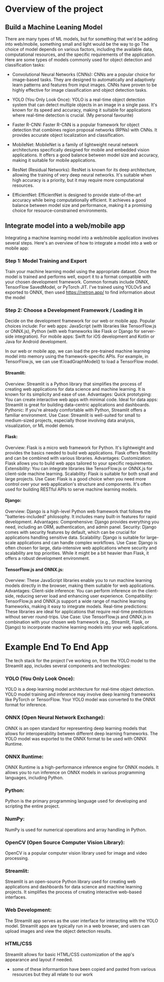 # Overview of the project

## Build a Machine Leaning Model
There are many types of ML models, but for something that we'd be adding into web/mobile, something small and light would be the way to go
The choice of model depends on various factors, including the available data, computational resources, and the specific requirements of the application. Here are some types of models commonly used for object detection and classification tasks:

- Convolutional Neural Networks (CNNs): CNNs are a popular choice for image-based tasks. They are designed to automatically and adaptively learn patterns and features from input images. CNNs have proven to be highly effective for image classification and object detection tasks.

- YOLO (You Only Look Once): YOLO is a real-time object detection system that can detect multiple objects in an image in a single pass. It's known for its speed and accuracy, making it suitable for applications where real-time detection is crucial. (My personal favourite)

- Faster R-CNN: Faster R-CNN is a popular framework for object detection that combines region proposal networks (RPNs) with CNNs. It provides accurate object localization and classification.

- MobileNet: MobileNet is a family of lightweight neural network architectures specifically designed for mobile and embedded vision applications. It offers a good balance between model size and accuracy, making it suitable for mobile applications.

- ResNet (Residual Networks): ResNet is known for its deep architecture, allowing the training of very deep neural networks. It's suitable when high accuracy is a priority, but it may require more computational resources.

- EfficientNet: EfficientNet is designed to provide state-of-the-art accuracy while being computationally efficient. It achieves a good balance between model size and performance, making it a promising choice for resource-constrained environments.



## Integrate model into a web/mobile app

Integrating a machine learning model into a web/mobile application involves several steps. Here's an overview of how to integrate a model into a web or mobile app:

### Step 1: Model Training and Export

Train your machine learning model using the appropriate dataset.
Once the model is trained and performs well, export it to a format compatible with your chosen development framework. Common formats include ONNX, TensorFlow SavedModel, or PyTorch JIT.
I've trained using YOLOv5 and exported to ONNX, then used https://netron.app/ to find information about the model

### Step 2: Choose a Development Framework / Loading it in

Decide on the development framework for our web or mobile app. Popular choices include:
For web apps: JavaScript (with libraries like TensorFlow.js or ONNX.js), Python (with web frameworks like Flask or Django for server-side integration).
For mobile apps: Swift for iOS development and Kotlin or Java for Android development.

In our web or mobile app, we can load the pre-trained machine learning model into memory using the framework-specific APIs. For example, in TensorFlow.js, we can use tf.loadGraphModel() to load a TensorFlow model.

#### Streamlit:

Overview: Streamlit is a Python library that simplifies the process of creating web applications for data science and machine learning. It is known for its simplicity and ease of use.
Advantages:
Quick prototyping: You can create interactive web apps with minimal code.
Ideal for data apps: Streamlit is great for building data-centric applications and dashboards.
Pythonic: If you're already comfortable with Python, Streamlit offers a familiar environment.
Use Case: Streamlit is well-suited for small to medium-sized projects, especially those involving data analysis, visualization, or ML model demos.

#### Flask:

Overview: Flask is a micro web framework for Python. It's lightweight and provides the basics needed to build web applications. Flask offers flexibility and can be combined with various libraries.
Advantages:
Customization: Flask allows you to build web apps tailored to your specific requirements.
Extensibility: You can integrate libraries like TensorFlow.js or ONNX.js for client-side machine learning.
Scalability: Flask is suitable for both small and large projects.
Use Case: Flask is a good choice when you need more control over your web application's structure and components. It's often used for building RESTful APIs to serve machine learning models.


#### Django:

Overview: Django is a high-level Python web framework that follows the "batteries-included" philosophy. It includes many built-in features for rapid development.
Advantages:
Comprehensive: Django provides everything you need, including an ORM, authentication, and admin panel.
Security: Django comes with security features by default, which can be crucial for applications handling sensitive data.
Scalability: Django is suitable for large-scale applications and can handle complex workflows.
Use Case: Django is often chosen for large, data-intensive web applications where security and scalability are top priorities. While it might be a bit heavier than Flask, it offers a robust development environment.

#### TensorFlow.js and ONNX.js:

Overview: These JavaScript libraries enable you to run machine learning models directly in the browser, making them suitable for web applications.
Advantages:
Client-side inference: You can perform inference on the client-side, reducing server load and enhancing user experience.
Compatibility: TensorFlow.js and ONNX.js support a wide range of machine learning frameworks, making it easy to integrate models.
Real-time predictions: These libraries are ideal for applications that require real-time predictions without server round-trips.
Use Case: Use TensorFlow.js and ONNX.js in combination with your chosen web framework (e.g., Streamlit, Flask, or Django) to incorporate machine learning models into your web applications.


# Example End To End App

The tech stack for the project I've working on, from the YOLO model to the Streamlit app, includes several components and technologies:

### YOLO (You Only Look Once):
YOLO is a deep learning model architecture for real-time object detection.
YOLO model training and inference may involve deep learning frameworks like PyTorch or TensorFlow.
Your YOLO model was converted to the ONNX format for inference.

### ONNX (Open Neural Network Exchange):
ONNX is an open standard for representing deep learning models that allows for interoperability between different deep learning frameworks.
The YOLO model was exported to the ONNX format to be used with ONNX Runtime.

### ONNX Runtime:
ONNX Runtime is a high-performance inference engine for ONNX models.
It allows you to run inference on ONNX models in various programming languages, including Python.

### Python:
Python is the primary programming language used for developing and scripting the entire project.

### NumPy:
NumPy is used for numerical operations and array handling in Python.

### OpenCV (Open Source Computer Vision Library):
OpenCV is a popular computer vision library used for image and video processing.

### Streamlit:
Streamlit is an open-source Python library used for creating web applications and dashboards for data science and machine learning projects.
It simplifies the process of creating interactive web-based interfaces.

### Web Development:
The Streamlit app serves as the user interface for interacting with the YOLO model.
Streamlit apps are typically run in a web browser, and users can upload images and view the object detection results.

### HTML/CSS
Streamlit allows for basic HTML/CSS customization of the app's appearance and layout if needed.


* some of these informantion have been copied and pasted from various resources but they all relate to our work